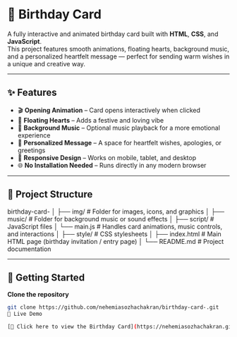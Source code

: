 # 🎉 Birthday Card

A fully interactive and animated birthday card built with **HTML**, **CSS**, and **JavaScript**.  
This project features smooth animations, floating hearts, background music, and a personalized heartfelt message — perfect for sending warm wishes in a unique and creative way.

---

## ✨ Features

- 🎬 **Opening Animation** – Card opens interactively when clicked  
- 💖 **Floating Hearts** – Adds a festive and loving vibe  
- 🎵 **Background Music** – Optional music playback for a more emotional experience  
- 💌 **Personalized Message** – A space for heartfelt wishes, apologies, or greetings  
- 📱 **Responsive Design** – Works on mobile, tablet, and desktop  
- 🌐 **No Installation Needed** – Runs directly in any modern browser  

---
## 📂 Project Structure

birthday-card-
│
├── img/                # Folder for images, icons, and graphics
│
├── music/              # Folder for background music or sound effects
│
├── script/             # JavaScript files
│   └── main.js         # Handles card animations, music controls, and interactions
│
├── style/              # CSS stylesheets
│
├── index.html          # Main HTML page (birthday invitation / entry page)
│
└── README.md           # Project documentation


---

## 🚀 Getting Started

   **Clone the repository**
   ```bash
   git clone https://github.com/nehemiasozhachakran/birthday-card-.git
 🌟 Live Demo

[🎂 Click here to view the Birthday Card](https://nehemiasozhachakran.github.io/birthday-card-/)

